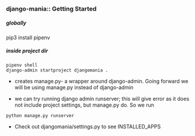 ### django-mania:: Getting Started

##### globally
pip3 install pipenv

##### inside project dir
```
pipenv shell
django-admin startproject djangomania . 
```
- creates manage.py- a wrapper around django-admin. Going forward we will be using manage.py instead of django-admin

- we can try running django admin runserver; this will give error as it does not include project settings, but manage.py do. So we run
```
python manage.py runserver
```
- Check out djangomania/settings.py to see INSTALLED_APPS